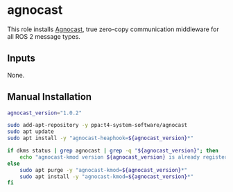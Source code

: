 # agnocast

This role installs [Agnocast](https://github.com/tier4/agnocast), true zero-copy communication middleware for all ROS 2 message types.

## Inputs

None.

## Manual Installation

```bash
agnocast_version="1.0.2"

sudo add-apt-repository -y ppa:t4-system-software/agnocast
sudo apt update
sudo apt install -y "agnocast-heaphook=${agnocast_version}*"

if dkms status | grep agnocast | grep -q "${agnocast_version}"; then
    echo "agnocast-kmod version ${agnocast_version} is already registered in dkms. Skipping purge and install."
else
    sudo apt purge -y "agnocast-kmod=${agnocast_version}*"
    sudo apt install -y "agnocast-kmod=${agnocast_version}*"
fi

```
